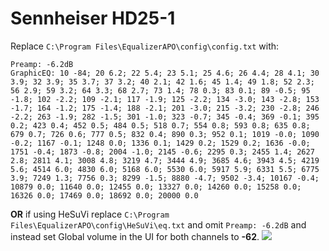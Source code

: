 # Sennheiser HD25-1
Replace `C:\Program Files\EqualizerAPO\config\config.txt` with:
```
Preamp: -6.2dB
GraphicEQ: 10 -84; 20 6.2; 22 5.4; 23 5.1; 25 4.6; 26 4.4; 28 4.1; 30 3.9; 32 3.9; 35 3.7; 37 3.2; 40 2.1; 42 1.6; 45 1.4; 49 1.8; 52 2.3; 56 2.9; 59 3.2; 64 3.3; 68 2.7; 73 1.4; 78 0.3; 83 0.1; 89 -0.5; 95 -1.8; 102 -2.2; 109 -2.1; 117 -1.9; 125 -2.2; 134 -3.0; 143 -2.8; 153 -1.7; 164 -1.2; 175 -1.4; 188 -2.1; 201 -3.0; 215 -3.2; 230 -2.8; 246 -2.2; 263 -1.9; 282 -1.5; 301 -1.0; 323 -0.7; 345 -0.4; 369 -0.1; 395 0.2; 423 0.4; 452 0.5; 484 0.5; 518 0.7; 554 0.8; 593 0.8; 635 0.8; 679 0.7; 726 0.6; 777 0.5; 832 0.4; 890 0.3; 952 0.1; 1019 -0.0; 1090 -0.2; 1167 -0.1; 1248 0.0; 1336 0.1; 1429 0.2; 1529 0.2; 1636 -0.0; 1751 -0.4; 1873 -0.8; 2004 -1.0; 2145 -0.6; 2295 0.3; 2455 1.4; 2627 2.8; 2811 4.1; 3008 4.8; 3219 4.7; 3444 4.9; 3685 4.6; 3943 4.5; 4219 5.6; 4514 6.0; 4830 6.0; 5168 6.0; 5530 6.0; 5917 5.9; 6331 5.5; 6775 3.9; 7249 1.3; 7756 0.3; 8299 -1.5; 8880 -4.7; 9502 -3.4; 10167 -0.4; 10879 0.0; 11640 0.0; 12455 0.0; 13327 0.0; 14260 0.0; 15258 0.0; 16326 0.0; 17469 0.0; 18692 0.0; 20000 0.0
```
**OR** if using HeSuVi replace `C:\Program Files\EqualizerAPO\config\HeSuVi\eq.txt` and omit `Preamp: -6.2dB` and instead set Global volume in the UI for both channels to **-62**.
![](https://raw.githubusercontent.com/jaakkopasanen/AutoEq/master/results/Headphone.com/headphoncecom/onear/Sennheiser%20HD25-1/Sennheiser%20HD25-1.png)